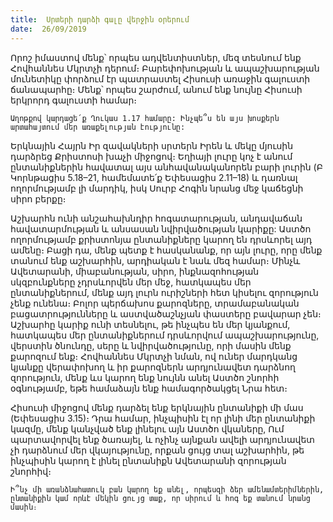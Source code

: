 ```yaml
---
title:  Սրտերի դարձի գալը վերջին օրերում
date:  26/09/2019
---
```


Որոշ իմաստով մենք՝ որպես ադվենտիստներ, մեզ տեսնում ենք Հովհաննես Մկրտչի դերում։ Բարեփոխության և ապաշխարության մունետիկը փորձում էր պատրաստել Հիսուսի առաջին գալուստի ճանապարհը։ Մենք՝ որպես շարժում, անում ենք նույնը Հիսուսի երկրորդ գալուստի համար։

`Աղոթքով կարդացե՛ք Ղուկաս 1.17 համարը: Ինչպե՞ս են այս խոսքերն արտահայտում մեր առաքելության էությունը:`

Երկնային Հայրն Իր զավակների սրտերն Իրեն և մեկը մյուսին դարձրեց Քրիստոսի խաչի միջոցով։ Եղիայի լուրը կոչ է անում ընտանիքներին հավատալ այս անհավանականորեն բարի լուրին (Բ Կորնթացիս 5.18–21, համեմատե՛ք Եփեսացիս 2.11–18) և դառնալ ողորմությամբ լի մարդիկ, իսկ Սուրբ Հոգին նրանց մեջ կաճեցնի սիրո բերքը։

Աշխարհն ունի անշահախնդիր հոգատարության, անդավաճան հավատարմության և անսասան նվիրվածության կարիքը: Աստծո ողորմությամբ քրիստոնյա ընտանիքները կարող են դրսևորել այդ ամենը։ Բացի դա, մենք պետք է հասկանանք, որ այն լուրը, որը մենք տանում ենք աշխարհին, արդիական է նաև մեզ համար։ Մինչև Ավետարանի, միաբանության, սիրո, ինքնազոհության սկզբունքները չդրսևորվեն մեր մեջ, հատկապես մեր ընտանիքներում, մենք այդ լուրն ուրիշների հետ կիսելու զորություն չենք ունենա։ Բոլոր պերճախոս քարոզները, տրամաբանական բացատրությունները և աստվածաշնչյան փաստերը բավարար չեն։ Աշխարհը կարիք ունի տեսնելու, թե ինչպես են մեր կյանքում, հատկապես մեր ընտանիքներում դրսևորվում ապաշխարությունը, վերստին ծնունդը, սերը և նվիրվածությունը, որի մասին մենք քարոզում ենք։ Հովհաննես Մկրտչի նման, ով ուներ մարդկանց կյանքը վերափոխող և իր քարոզներն արդյունավետ դարձնող զորություն, մենք ևս կարող ենք նույնն անել Աստծո շնորհի օգնությամբ, եթե համաձայն ենք համագործակցել Նրա հետ։

Հիսուսի միջոցով մենք դարձել ենք երկնային ընտանիքի մի մաս (Եփեսացիս 3.15)։ Դրա համար, ինչպիսին էլ որ լինի մեր ընտանիքի կազմը, մենք կանչված ենք լինելու այն Աստծո վկաները, Ում պարտավորվել ենք ծառայել, և ոչինչ այնքան ավելի արդյունավետ չի դարձնում մեր վկայությունը, որքան ցույց տալ աշխարհին, թե ինչպիսին կարող է լինել ընտանիքն Ավետարանի զորության շնորհիվ։

`Ի՞նչ մի առանձնահատուկ բան կարող եք անել, որպեսզի ձեր ամենամտերիմներին, ընտանիքին կամ որևէ մեկին ցույց տաք, որ սիրում և հոգ եք տանում նրանց մասին։`